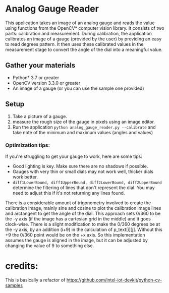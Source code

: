 # Analog Gauge Reader

This application takes an image of an analog gauge and reads the value using functions from the OpenCV\* computer vision library.
It consists of two parts: calibration and measurement.  During calibration, the application calibrates an image 
of a gauge (provided by the user) by providing an easy to read degrees pattern.  It then uses these 
calibrated values in the measurement stage to convert the angle of the dial into a meaningful value.

## Gather your materials
  *	Python\* 3.7 or greater
  * OpenCV version 3.3.0 or greater
  *	An image of a gauge (or you can use the sample one provided)

## Setup
1. Take a picture of a gauge.
2. measure the rough size of the gauge in pixels using an image editor.
3. Run the application `python analog_gauge_reader.py --calibrate` and take note of the minimum and maximum values (angles and values) 

### Optimization tips:
If you're struggling to get your gauge to work, here are some tips:
* Good lighting is key.  Make sure there are no shadows if possible.
* Gauges with very thin or small dials may not work well, thicker dials work better.
* `diff1LowerBound, diff1UpperBound, diff2LowerBound, diff2UpperBound` determine the filtering of lines that don't represent the dial.  You may need to adjust this if it's not returning any lines found.


There is a considerable amount of trigonometry involved to create the calibration image, mainly sine and cosine to plot the calibration image lines and arctangent to get the angle of the dial.  This approach sets 0/360 to be the -y axis (if the image has a cartesian grid in the middle) and it goes clock-wise. There is a slight modification to make the 0/360 degrees be at the -y axis, by an addition (i+9) in the calculation of p_text[i][j]. Without this +9 the 0/360 point would be on the +x axis.  So this
implementation assumes the gauge is aligned in the image, but it can be adjusted by changing the value of 9 to something else.

# credits:
This is basically a refactor of https://github.com/intel-iot-devkit/python-cv-samples
